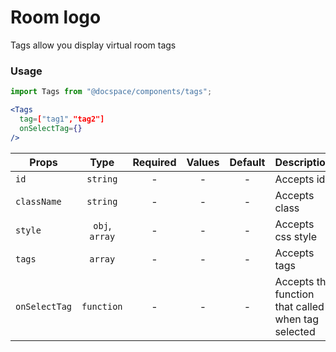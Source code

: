# Room logo

Tags allow you display virtual room tags

### Usage

```js
import Tags from "@docspace/components/tags";
```

```jsx
<Tags
  tag=["tag1","tag2"]
  onSelectTag={}
/>
```

| Props         |      Type      | Required | Values | Default | Description                                        |
| ------------- | :------------: | :------: | :----: | :-----: | -------------------------------------------------- |
| `id`          |    `string`    |    -     |   -    |    -    | Accepts id                                         |
| `className`   |    `string`    |    -     |   -    |    -    | Accepts class                                      |
| `style`       | `obj`, `array` |    -     |   -    |    -    | Accepts css style                                  |
| `tags`        |    `array`     |    -     |   -    |    -    | Accepts tags                                       |
| `onSelectTag` |   `function`   |    -     |   -    |    -    | Accepts the function that called when tag selected |
